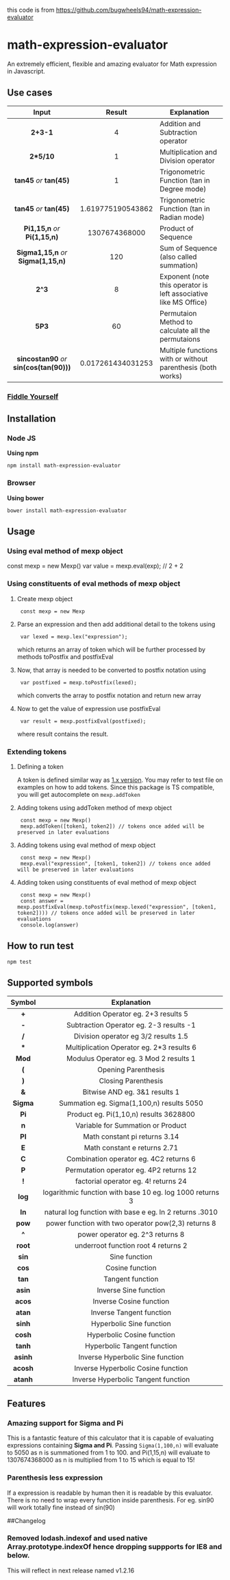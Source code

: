 this code is from https://github.com/bugwheels94/math-expression-evaluator

# math-expression-evaluator
An extremely efficient, flexible and amazing evaluator for Math expression in Javascript.

## Use cases
|Input|Result|Explanation|
|:---:|:---:| --- |
|**2+3-1**|4| Addition and Subtraction operator |
|**2\*5/10**|1| Multiplication and Division operator |
|**tan45** *or* **tan(45)**|1| Trigonometric Function (tan in Degree mode) |
|**tan45** *or* **tan(45)**|1.619775190543862| Trigonometric Function (tan in Radian mode) |
|**Pi1,15,n** *or* **Pi(1,15,n)**|1307674368000| Product of Sequence |
|**Sigma1,15,n** *or* **Sigma(1,15,n)**|120| Sum of Sequence (also called summation)  |
|**2^3**|8| Exponent (note this operator is left associative like MS Office) |
|**5P3**|60| Permutaion Method to calculate all the permutaions |
|**sincostan90** *or* **sin(cos(tan(90)))**|0.017261434031253| Multiple functions with or without parenthesis (both works) |

### [Fiddle Yourself](https://jsbin.com/romatuc/edit?html,output)

## Installation
### Node JS
 **Using npm**

    npm install math-expression-evaluator

### Browser
 **Using bower**

    bower install math-expression-evaluator

## Usage

### Using eval method of mexp object

const mexp = new Mexp()
var value = mexp.eval(exp);  // 2 + 2

### Using constituents of eval methods of mexp object

1. Create mexp object

        const mexp = new Mexp
   
2. Parse an expression and then add additional detail to the tokens using

        var lexed = mexp.lex("expression");
    which returns an array of token which will be further processed by methods toPostfix and postfixEval

3. Now, that array is needed to be converted to postfix notation using

        var postfixed = mexp.toPostfix(lexed);  
    which converts the array to postfix notation and return new array

4. Now to get the value of expression use postfixEval

        var result = mexp.postfixEval(postfixed);  
    where result contains the result.


### Extending tokens

1. Defining a token

    A token is defined similar way as [1.x version](http://bugwheels94.github.io/math-expression-evaluator/). You may refer to test file on examples on how to add tokens. Since this package is TS compatible, you will get autocomplete on `mexp.addToken`


2. Adding tokens using addToken method of mexp object

        const mexp = new Mexp()
        mexp.addToken([token1, token2]) // tokens once added will be preserved in later evaluations

3. Adding tokens using eval method of mexp object

        const mexp = new Mexp()
        mexp.eval("expression", [token1, token2]) // tokens once added will be preserved in later evaluations

4. Adding token using constituents of eval method of mexp object

        const mexp = new Mexp()
        const answer = mexp.postfixEval(mexp.toPostfix(mexp.lexed("expression", [token1, token2]))) // tokens once added will be preserved in later evaluations
        console.log(answer)
## How to run test

    npm test

## Supported symbols

|Symbol|Explanation|
|:---:|:---:|
|**+**| Addition Operator eg. 2+3 results 5 |
|**-**| Subtraction Operator eg. 2-3 results -1 |
|**/**| Division operator eg 3/2 results 1.5 |
|**\***| Multiplication Operator eg. 2\*3 results 6 |
|**Mod**| Modulus Operator eg. 3 Mod 2 results 1 |
|**(**| Opening Parenthesis |
|**)**| Closing Parenthesis |
|**&**| Bitwise AND eg. 3&1 results 1 |
|**Sigma**| Summation eg. Sigma(1,100,n) results 5050 |
|**Pi**| Product eg. Pi(1,10,n) results 3628800 |
|**n**| Variable for Summation or Product |
|**PI**| Math constant pi returns 3.14 |
|**E**| Math constant e returns 2.71 |
|**C**| Combination operator eg. 4C2 returns 6 |
|**P**| Permutation operator eg. 4P2 returns 12 |
|**!**| factorial operator eg. 4! returns 24 |
|**log**| logarithmic function with base 10 eg. log 1000 returns 3 |
|**ln**| natural log function with base e eg. ln 2 returns .3010 |
|**pow**| power function with two operator pow(2,3) returns 8 |
|**^**| power operator eg. 2^3 returns 8 |
|**root**| underroot function root 4 returns 2 |
|**sin**| Sine function |
|**cos**| Cosine function |
|**tan**| Tangent function |
|**asin**| Inverse Sine function |
|**acos**| Inverse Cosine function |
|**atan**| Inverse Tangent function |
|**sinh**| Hyperbolic Sine function |
|**cosh**| Hyperbolic Cosine function |
|**tanh**| Hyperbolic Tangent function |
|**asinh**| Inverse Hyperbolic Sine function |
|**acosh**| Inverse Hyperbolic Cosine function |
|**atanh**| Inverse Hyperbolic Tangent function |

## Features

### Amazing support for Sigma and Pi
This is a fantastic feature of this calculator that it is capable of evaluating expressions containing **Sigma and Pi**.
Passing `Sigma(1,100,n)` will evaluate to 5050 as n is summationed from 1 to 100.
and Pi(1,15,n) will evaluate to 1307674368000 as n is multiplied from 1 to 15 which is equal to 15!

### Parenthesis less expression
If a expression is readable by human then it is readable by this evaluator. There is no need to wrap every function inside parenthesis.
For eg. sin90 will work totally fine instead of sin(90)

##Changelog

### Removed lodash.indexof and used native Array.prototype.indexOf hence dropping suppports for IE8 and below.
This will reflect in next release named v1.2.16
